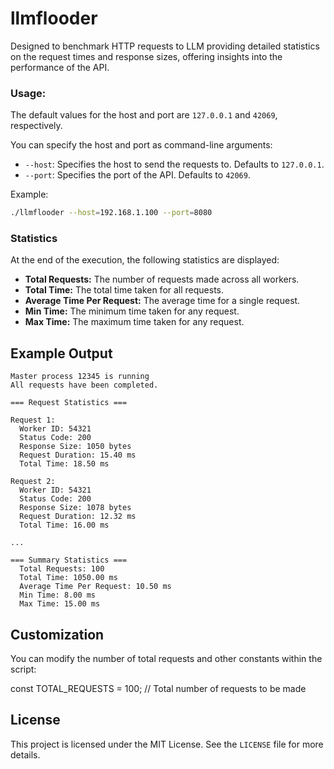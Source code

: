 # llmflooder
Designed to benchmark HTTP requests to LLM providing detailed statistics on the request times and response sizes, offering insights into the performance of the API.

### Usage:

The default values for the host and port are `127.0.0.1` and `42069`, respectively.

You can specify the host and port as command-line arguments:

- `--host`: Specifies the host to send the requests to. Defaults to `127.0.0.1`.
- `--port`: Specifies the port of the API. Defaults to `42069`.

Example:

```bash
./llmflooder --host=192.168.1.100 --port=8080
```

### Statistics

At the end of the execution, the following statistics are displayed:

- **Total Requests:** The number of requests made across all workers.
- **Total Time:** The total time taken for all requests.
- **Average Time Per Request:** The average time for a single request.
- **Min Time:** The minimum time taken for any request.
- **Max Time:** The maximum time taken for any request.

## Example Output

```
Master process 12345 is running
All requests have been completed.

=== Request Statistics ===

Request 1:
  Worker ID: 54321
  Status Code: 200
  Response Size: 1050 bytes
  Request Duration: 15.40 ms
  Total Time: 18.50 ms

Request 2:
  Worker ID: 54321
  Status Code: 200
  Response Size: 1078 bytes
  Request Duration: 12.32 ms
  Total Time: 16.00 ms

...

=== Summary Statistics ===
  Total Requests: 100
  Total Time: 1050.00 ms
  Average Time Per Request: 10.50 ms
  Min Time: 8.00 ms
  Max Time: 15.00 ms
```

## Customization

You can modify the number of total requests and other constants within the script:

const TOTAL_REQUESTS = 100; // Total number of requests to be made

## License

This project is licensed under the MIT License. See the `LICENSE` file for more details.
```

